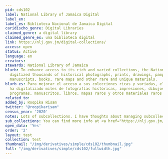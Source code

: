 ```yaml
---
pid: cds102
label: National Library of Jamaica Digital
label_en:
label_es: Biblioteca Nacional de Jamaica Digital
caridischo_genre: Digital Libraries
claimed_genre: a digital library
claimed_genre_es: una biblioteca digital
link: https://nlj.gov.jm/digital-collections/
access: open
status: Active
language: en
creators:
stewards: National Library of Jamaica
blurb: To enhance access to its rich and varied collections, the National NLJ has
  digitized thousands of historical photographs, prints, drawings, pamphlets, programmes,
  manuscripts, books, rare maps and other rare and unique materials.
blurb_es: Para mejorar el acceso a sus colecciones ricas y variadas, el NLJ nacional
  ha digitalizado miles de fotografías históricas, impresiones, dibujos, folletos,
  programas, manuscritos, libros, mapas raros y otros materiales raros y únicos.
related_to:
added_by: Roopika Risam
twitter: "@roopikarisam"
census_year: '2020'
notes: Lots of subcollections. I have thoughts about managing subcollections
sub_collections: You can find more info at <a href="https://nlj.gov.jm/digital-collections/">test</a>
open_data: 'Yes'
order: '2'
layout: test
collection: test
thumbnail: "/img/derivatives/simple/cds102/thumbnail.jpg"
full: "/img/derivatives/simple/cds102/fullwidth.jpg"
---
```

